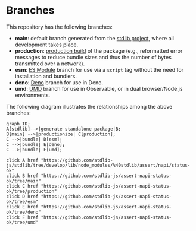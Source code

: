 <!--

@license Apache-2.0

Copyright (c) 2022 The Stdlib Authors.

Licensed under the Apache License, Version 2.0 (the "License");
you may not use this file except in compliance with the License.
You may obtain a copy of the License at

    http://www.apache.org/licenses/LICENSE-2.0

Unless required by applicable law or agreed to in writing, software
distributed under the License is distributed on an "AS IS" BASIS,
WITHOUT WARRANTIES OR CONDITIONS OF ANY KIND, either express or implied.
See the License for the specific language governing permissions and
limitations under the License.

-->

# Branches

This repository has the following branches:

-   **main**: default branch generated from the [stdlib project][stdlib-url], where all development takes place.
-   **production**: [production build][production-url] of the package (e.g., reformatted error messages to reduce bundle sizes and thus the number of bytes transmitted over a network).
-   **esm**: [ES Module][esm-url] branch for use via a `script` tag without the need for installation and bundlers.
-   **deno**: [Deno][deno-url] branch for use in Deno.
-   **umd**: [UMD][umd-url] branch for use in Observable, or in dual browser/Node.js environments.

The following diagram illustrates the relationships among the above branches:

```mermaid
graph TD;
A[stdlib]-->|generate standalone package|B;
B[main] -->|productionize| C[production];
C -->|bundle| D[esm];
C -->|bundle| E[deno];
C -->|bundle| F[umd];

click A href "https://github.com/stdlib-js/stdlib/tree/develop/lib/node_modules/%40stdlib/assert/napi/status-ok"
click B href "https://github.com/stdlib-js/assert-napi-status-ok/tree/main"
click C href "https://github.com/stdlib-js/assert-napi-status-ok/tree/production"
click D href "https://github.com/stdlib-js/assert-napi-status-ok/tree/esm"
click E href "https://github.com/stdlib-js/assert-napi-status-ok/tree/deno"
click F href "https://github.com/stdlib-js/assert-napi-status-ok/tree/umd"
```

[stdlib-url]: https://github.com/stdlib-js/stdlib/tree/develop/lib/node_modules/%40stdlib/assert/napi/status-ok
[production-url]: https://github.com/stdlib-js/assert-napi-status-ok/tree/production
[deno-url]: https://github.com/stdlib-js/assert-napi-status-ok/tree/deno
[umd-url]: https://github.com/stdlib-js/assert-napi-status-ok/tree/umd
[esm-url]: https://github.com/stdlib-js/assert-napi-status-ok/tree/esm